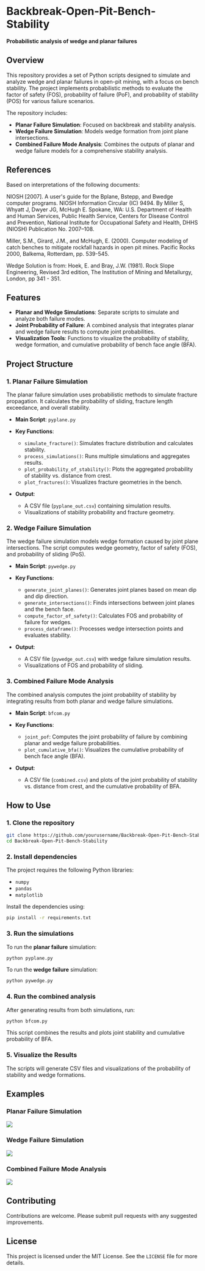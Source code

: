 # Backbreak-Open-Pit-Bench-Stability

**Probabilistic analysis of wedge and planar failures**

## Overview

This repository provides a set of Python scripts designed to simulate and analyze wedge and planar failures in open-pit mining, with a focus on bench stability. The project implements probabilistic methods to evaluate the factor of safety (FOS), probability of failure (PoF), and probability of stability (POS) for various failure scenarios.

The repository includes:
- **Planar Failure Simulation**: Focused on backbreak and stability analysis.
- **Wedge Failure Simulation**: Models wedge formation from joint plane intersections.
- **Combined Failure Mode Analysis**: Combines the outputs of planar and wedge failure models for a comprehensive stability analysis.

## References

Based on interpretations of the following documents:

  NIOSH [2007]. A user's guide for the Bplane, Bstepp, and Bwedge computer programs.
  NIOSH Information Circular (IC) 9494. By Miller S, Whyatt J, Dwyer JG, McHugh E. Spokane,
  WA: U.S. Department of Health and Human Services, Public Health Service, Centers for
  Disease Control and Prevention, National Institute for Occupational Safety and Health, DHHS
  (NIOSH) Publication No. 2007–108. 

  Miller, S.M., Girard, J.M., and McHugh, E. (2000). Computer modeling of catch benches to mitigate rockfall hazards in open pit mines. Pacific Rocks 2000, Balkema, Rotterdam, pp. 539-545.

Wedge Solution is from:
  Hoek, E. and Bray, J.W. (1981). Rock Slope Engineering, Revised 3rd edition, The Institution of Mining and Metallurgy, London, pp 341 - 351.


## Features

- **Planar and Wedge Simulations**: Separate scripts to simulate and analyze both failure modes.
- **Joint Probability of Failure**: A combined analysis that integrates planar and wedge failure results to compute joint probabilities.
- **Visualization Tools**: Functions to visualize the probability of stability, wedge formation, and cumulative probability of bench face angle (BFA).

## Project Structure

### 1. **Planar Failure Simulation**
   The planar failure simulation uses probabilistic methods to simulate fracture propagation. It calculates the probability of sliding, fracture length exceedance, and overall stability.

   - **Main Script**: `pyplane.py`
   - **Key Functions**:
     - `simulate_fracture()`: Simulates fracture distribution and calculates stability.
     - `process_simulations()`: Runs multiple simulations and aggregates results.
     - `plot_probability_of_stability()`: Plots the aggregated probability of stability vs. distance from crest.
     - `plot_fractures()`: Visualizes fracture geometries in the bench.

   - **Output**:
     - A CSV file (`pyplane_out.csv`) containing simulation results.
     - Visualizations of stability probability and fracture geometry.

### 2. **Wedge Failure Simulation**
   The wedge failure simulation models wedge formation caused by joint plane intersections. The script computes wedge geometry, factor of safety (FOS), and probability of sliding (PoS).

   - **Main Script**: `pywedge.py`
   - **Key Functions**:
     - `generate_joint_planes()`: Generates joint planes based on mean dip and dip direction.
     - `generate_intersections()`: Finds intersections between joint planes and the bench face.
     - `compute_factor_of_safety()`: Calculates FOS and probability of failure for wedges.
     - `process_dataframe()`: Processes wedge intersection points and evaluates stability.

   - **Output**:
     - A CSV file (`pywedge_out.csv`) with wedge failure simulation results.
     - Visualizations of FOS and probability of sliding.

### 3. **Combined Failure Mode Analysis**
   The combined analysis computes the joint probability of stability by integrating results from both planar and wedge failure simulations.

   - **Main Script**: `bfcom.py`
   - **Key Functions**:
     - `joint_pof`: Computes the joint probability of failure by combining planar and wedge failure probabilities.
     - `plot_cumulative_bfa()`: Visualizes the cumulative probability of bench face angle (BFA).
   
   - **Output**:
     - A CSV file (`combined.csv`) and plots of the joint probability of stability vs. distance from crest, and the cumulative probability of BFA.

## How to Use

### 1. Clone the repository
```bash
git clone https://github.com/yourusername/Backbreak-Open-Pit-Bench-Stability.git
cd Backbreak-Open-Pit-Bench-Stability
```

### 2. Install dependencies
The project requires the following Python libraries:
- `numpy`
- `pandas`
- `matplotlib`

Install the dependencies using:
```bash
pip install -r requirements.txt
```

### 3. Run the simulations
To run the **planar failure** simulation:
```bash
python pyplane.py
```

To run the **wedge failure** simulation:
```bash
python pywedge.py
```

### 4. Run the combined analysis
After generating results from both simulations, run:
```bash
python bfcom.py
```
This script combines the results and plots joint stability and cumulative probability of BFA.

### 5. Visualize the Results
The scripts will generate CSV files and visualizations of the probability of stability and wedge formations.

## Examples

### Planar Failure Simulation
![](path-to-planar-failure-plot)

### Wedge Failure Simulation
![](path-to-wedge-failure-plot)

### Combined Failure Mode Analysis
![](path-to-combined-failure-plot)

## Contributing

Contributions are welcome. Please submit pull requests with any suggested improvements.

## License

This project is licensed under the MIT License. See the `LICENSE` file for more details.
